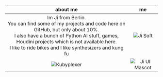 | about me | me |
|:----------------------:|:---:|
|Im Ji from Berlin.<br> You can find some of my projects and code here on GitHub, but only about 10%.<br> I also have a bunch of Python AI stuff, games, Houdini projects which is not available here.<br> I like to ride bikes and I like synthesizers and kung fu |  ![Ji Soft](https://github.com/ji-soft/ji-soft/blob/main/result1709804787-ezgif.com-speed(1).gif?raw=true) |
| ![Kubyplexer](https://github.com/ji-soft/kubyplexer/blob/main/images/kubyplexer_small2.jpg?raw=true)| ![Ji UI Mascot](https://github.com/ji-soft/ji_ui/blob/master/images/ji_ui_mascot_3.png?raw=true) |


